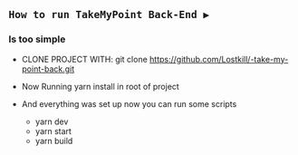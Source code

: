 ## `How to run TakeMyPoint Back-End ▶️`
  ### Is too simple
  - CLONE PROJECT WITH: git clone https://github.com/Lostkill/-take-my-point-back.git

  - Now Running yarn install in root of project
  - And everything was set up now you can run some scripts
    - yarn dev
    - yarn start
    - yarn build 